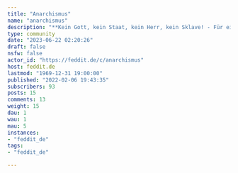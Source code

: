 ```yaml
---
title: "Anarchismus" 
name: "anarchismus"
description: "**Kein Gott, kein Staat, kein Herr, kein Sklave! - Für ein Leben in Freiheit, Solidarität und Eigenverantwortung für Alle!**Eine deutschsprachige Gruppe für Menschen die sich für den Austausch über Anarchismus und verwandte Themen interessieren. | Be excellent to each other | Unerwünscht sind Faschisten, Nationalisten, Anarchokapitalisten und Kryptonazis etc."
type: community
date: "2023-06-22 02:20:26"
draft: false
nsfw: false
actor_id: "https://feddit.de/c/anarchismus"
host: feddit.de
lastmod: "1969-12-31 19:00:00"
published: "2022-02-06 19:43:35"
subscribers: 93
posts: 15
comments: 13
weight: 15
dau: 1
wau: 1
mau: 5
instances:
- "feddit_de"
tags: 
- "feddit_de"

---
```

